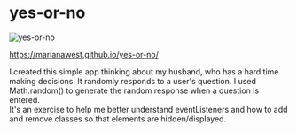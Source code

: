 # yes-or-no
![yes-or-no](https://user-images.githubusercontent.com/97693233/177746703-5e678b6e-f74f-4fe3-a833-8c5d04afbd41.gif)

https://marianawest.github.io/yes-or-no/  

I created this simple app thinking about my husband, who has a hard time making decisions. It randomly responds to a user's question. I used Math.random() to generate the random response when a question is entered.    
It's an exercise to help me better understand eventListeners and how to add and remove classes so that elements are hidden/displayed. 


